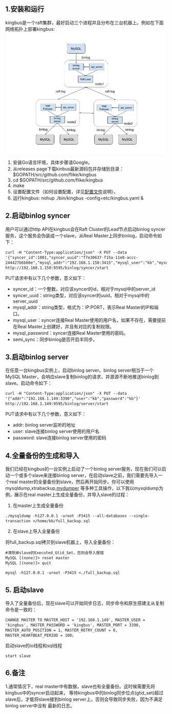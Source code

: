 ## 1.安装和运行

kingbus是一个raft集群，最好启动三个进程并且分布在三台机器上。例如在下面网络拓扑上部署kingbus:
![](../img/kingbus_topology.png)

1. 安装Go语言环境，具体步骤请Google。
2. 从releases page下载kinbus最新源码包并存储到目录： $GOPATH/src/github.com/flike/kingbus
3. cd $GOPATH/src/github.com/flike/kingbus
4. make
5. 设置配置文件（如何设置配置，详见[配置文件]()说明）。
6. 运行kingbus: nohup ./bin/kingbus -config=etc/kingbus.yaml &

## 2.启动binlog syncer

用户可以通过http API在kingbus会在Raft Cluster的Lead节点启动binlog syncer服务，这个服务会伪装成一个slave，从Real Master上同步binlog，启动命令如下：

```
curl -H "Content-Type:application/json" -X PUT --data '{"syncer_id":1001,"syncer_uuid":"f7e30637-f15a-11e8-accc-244427b6b60e","mysql_addr":"192.168.1.150:3415","mysql_user":"kb","mysql_password":"kb","semi_sync":false}' http://192.168.1.150:9595/binlog/syncer/start
```

PUT请求中有以下几个参数，意义如下：

- syncer_id：一个整数，对应该syncer的id，相对于mysql中的server_id
- syncer_uuid：string类型，对应该syncer的uuid，相对于mysql中的server_uuid
- mysql_addr：string类型，格式为：IP:PORT，表示Real Master的IP和端口。
- mysql_user：syncer连接Real Master使用的用户名，如果不存在，需要提前在Real Master上创建好，并且有对应的复制权限。
- mysql_password：syncer连接Real Master使用的密码。
- semi_sync：同步binlog是否开启半同步。

## 3.启动binlog server

在任意一台kingbus实例上，启动binlog server。binlog server相当于一个MySQL Master，会响应slave复制binlog的请求，并源源不断地推送binlog到slave。启动命令如下：

```
curl -H "Content-Type:application/json" -X PUT --data '{"addr":"192.168.1.149:3390","user":"kb","password":"kb"}' http://192.168.1.149:9595/binlog/server/start
```

PUT请求中有以下几个参数，意义如下：

- addr: binlog server监听的地址
- user: slave连接binlog server使用的用户名
- password: slave连接binlog server使用的密码

## 4.全量备份的生成和导入

我们已经在kingbus的一台实例上启动了一个binlog server服务，现在我们可以启动一个或多个slave来连接binlog
server，在启动slave之前，我们需要先导入一个real master的全量备份到slave，然后再开始同步。你可以使用mysqldump,xtrabackup,[mydumper](https://github.com/maxbube/mydumper)
等多种工具操作，以下我以mysqldump为例，展示在real master上生成全量备份，并导入slave的过程：

1. 在master上生成全量备份

```
./mysqldump -h127.0.0.1 -uroot -P3415 --all-databases --single-transaction >/home/kb/full_backup.sql
```

2. 在slave上导入全量备份

将full_backup.sql拷贝到slave机器上，导入全量备份：

```
#清除掉slave的Executed_Gtid_Set，否则会导入报错
MySQL [(none)]> reset master
MySQL [(none)]> quit
```

```
mysql -h127.0.0.1 -uroot -P3415 <./full_backup.sql
```

## 5. 启动slave
导入了全量备份后，现在slave可以开始同步日志，同步命令和原生搭建主从复制命令是一致的：

```
CHANGE MASTER TO MASTER_HOST = '192.168.1.149', MASTER_USER = 'kingbus', MASTER_PASSWORD = 'kingbus', MASTER_PORT = 3390, MASTER_AUTO_POSITION = 1, MASTER_RETRY_COUNT = 0, MASTER_HEARTBEAT_PERIOD = 100;
```

启动slave的io线程和sql线程

```
start slave
```

## 6.备注

1.通常情况下，real master中有数据，slave也有全量备份。这时候需要先将kingbus中的syncer启动起来，
等待kingbus中的binlog同步位点(gtid_set)超过slave后，才能将slave接到binlog server上。否则会导致同步失败，因为不满足binlog server中没有
最新的日志。




